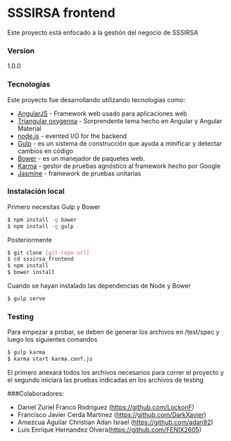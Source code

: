 # SSSIRSA frontend

Este proyecto está enfocado a la gestión del negocio de SSSIRSA
### Version
1.0.0

### Tecnologías

Este proyecto fue desarrollando utilizando tecnologías como:

* [AngularJS] - Framework web usado para aplicaciones web
* [Triangular oxygenna] - Sorprendente tema hecho en Angular y Angular Material
* [node.js] - evented I/O for the backend
* [Gulp] - es un sistema de construcción que ayuda a minificar y detectar cambios en código 
* [Bower] - es un manejador de paquetes web.
* [Karma] - gestor de pruebas agnóstico al framework hecho por Google
* [Jasmine] - framework de pruebas unitarias
 

### Instalación local
Primero necesitas Gulp y Bower
```sh
$ npm install -g bower
$ npm install -g gulp
```
Posteriormente

```sh
$ git clone [git-repo-url] 
$ cd sssirsa_frontend
$ npm install
$ bower install
```

Cuando se hayan instalado las dependencias de Node y Bower
```sh
$ gulp serve
```

### Testing

Para empezar a probar, se deben de generar los archivos en /test/spec y luego los siguientes comandos

```sh
$ gulp karma
$ karma start karma.conf.js
```

El primero anexará todos los archivos necesarios para correr el proyecto y el segundo iniciará las pruebas indicadas en
los archivos de testing


###Colaboradores:
- Daniel Zuriel Franco Rodríguez (https://github.com/LockonF)
- Francisco Javier Cerda Martinez (https://github.com/DarkXavier) 
- Amezcua Aguilar Christian Adan Israel (https://github.com/adan92)
- Luis Enrique Hernandez Olvera(https://github.com/FENIX2605)

[//]: # (These are reference links used in the body of this note and get stripped out when the markdown processor does its job. There is no need to format nicely because it shouldn't be seen. Thanks SO - http://stackoverflow.com/questions/4823468/store-comments-in-markdown-syntax)

   [triangular oxygenna]: <http://triangular.oxygenna.com> 
   [node.js]: <http://nodejs.org> 
   [AngularJS]: <http://angularjs.org>
   [Gulp]: <http://gulpjs.com>
   [bower]: <http://bower.io/>
   [ssh]:<http://support.suso.com/supki/SSH_Tutorial_for_Linux> 
   [virtualbox]:<https://www.virtualbox.org/>
   [Karma]: <https://karma-runner.github.io/>
   [Jasmine]: <http://jasmine.github.io/>
